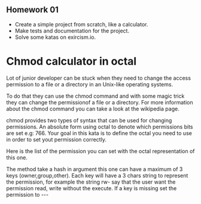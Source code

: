 ## Homework 01
 - Create a simple project from scratch, like a calculator.
 - Make tests and documentation for the project.
 - Solve some katas on exircism.io.

 # Chmod calculator in octal
 Lot of junior developer can be stuck when they need to change the access permission to a file or a directory in an Unix-like operating systems.

  To do that they can use the chmod command and with some magic trick they can change the permissionof a file or a directory. For more information about the chmod command you can take a look at the wikipedia page.

  chmod provides two types of syntax that can be used for changing permissions. An absolute form using octal to denote which permissions bits are set e.g: 766. Your goal in this kata is to define the octal you need to use in order to set yout permission correctly.

  Here is the list of the permission you can set with the octal representation of this one.

  The method take a hash in argument this one can have a maximum of 3 keys (owner,group,other). Each key will have a 3 chars string to represent the permission, for example the string rw- say that the user want the permission read, write without the execute. If a key is missing set the permission to ---